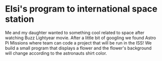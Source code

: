 # Elsi's program to international space station
 Me and my daughter wanted to something cool related to space after watching Buzz Lightyear movie. After a little bit of googling we found Astro Pi Missions where team can code a project that will be run in the ISS! We build a small program that displays a flower and the flower's background will change according to the astronauts shirt color.
